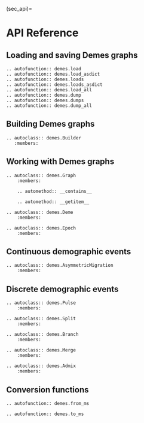 (sec_api)=

# API Reference

## Loading and saving Demes graphs

```{eval-rst}
.. autofunction:: demes.load
.. autofunction:: demes.load_asdict
.. autofunction:: demes.loads
.. autofunction:: demes.loads_asdict
.. autofunction:: demes.load_all
.. autofunction:: demes.dump
.. autofunction:: demes.dumps
.. autofunction:: demes.dump_all
```

## Building Demes graphs

```{eval-rst}
.. autoclass:: demes.Builder
   :members:
```

## Working with Demes graphs

```{eval-rst}
.. autoclass:: demes.Graph
    :members:

    .. automethod:: __contains__

    .. automethod:: __getitem__

.. autoclass:: demes.Deme
    :members:

.. autoclass:: demes.Epoch
    :members:
```

## Continuous demographic events

```{eval-rst}
.. autoclass:: demes.AsymmetricMigration
    :members:
```

## Discrete demographic events

```{eval-rst}
.. autoclass:: demes.Pulse
    :members:

.. autoclass:: demes.Split
    :members:

.. autoclass:: demes.Branch
    :members:

.. autoclass:: demes.Merge
    :members:

.. autoclass:: demes.Admix
    :members:
```

## Conversion functions

```{eval-rst}
.. autofunction:: demes.from_ms
```

```{eval-rst}
.. autofunction:: demes.to_ms
```
